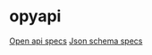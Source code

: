 # opyapi


[Open api specs](https://github.com/OAI/OpenAPI-Specification/blob/master/versions/3.0.0.md#dataTypes)
[Json schema specs](http://json-schema.org/latest/json-schema-validation.html)
